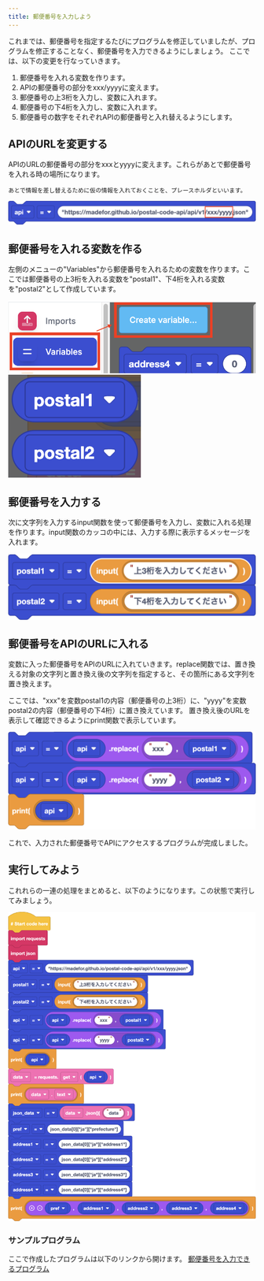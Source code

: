 ```yaml
---
title: 郵便番号を入力しよう
---
```

これまでは、郵便番号を指定するたびにプログラムを修正していましたが、プログラムを修正することなく、郵便番号を入力できるようにしましょう。
ここでは、以下の変更を行なっていきます。

1. 郵便番号を入れる変数を作ります。
1. APIの郵便番号の部分をxxx/yyyyに変えます。
1. 郵便番号の上3桁を入力し、変数に入れます。
1. 郵便番号の下4桁を入力し、変数に入れます。
1. 郵便番号の数字をそれぞれAPIの郵便番号と入れ替えるようにします。

## APIのURLを変更する
APIのURLの郵便番号の部分をxxxとyyyyに変えます。これらがあとで郵便番号を入れる時の場所になります。

```
あとで情報を差し替えるために仮の情報を入れておくことを、プレースホルダといいます。
```
![](/images/python/webapi/07-01.png)

## 郵便番号を入れる変数を作る
左側のメニューの"Variables"から郵便番号を入れるための変数を作ります。ここでは郵便番号の上3桁を入れる変数を"postal1"、下4桁を入れる変数を"postal2"として作成しています。

![](/images/python/webapi/07-02.png)
![](/images/python/webapi/07-03.png)

## 郵便番号を入力する
次に文字列を入力するinput関数を使って郵便番号を入力し、変数に入れる処理を作ります。input関数のカッコの中には、入力する際に表示するメッセージを入れます。

![](/images/python/webapi/07-04.png)

## 郵便番号をAPIのURLに入れる
変数に入った郵便番号をAPIのURLに入れていきます。replace関数では、置き換える対象の文字列と置き換え後の文字列を指定すると、その箇所にある文字列を置き換えます。

ここでは、"xxx"を変数postal1の内容（郵便番号の上3桁）に、"yyyy"を変数postal2の内容（郵便番号の下4桁）に置き換えています。
置き換え後のURLを表示して確認できるようにprint関数で表示しています。

![](/images/python/webapi/07-05.png)

これで、入力された郵便番号でAPIにアクセスするプログラムが完成しました。

## 実行してみよう
これれらの一連の処理をまとめると、以下のようになります。この状態で実行してみましょう。

![](/images/python/webapi/07-06.png)

### サンプルプログラム
ここで作成したプログラムは以下のリンクから開けます。
[郵便番号を入力できるプログラム](https://app.edublocks.org/project/C07T9nfaVWeZkZj3D6DF7vZPGlM2/MiteMLLjAa2fqPczeIi6)